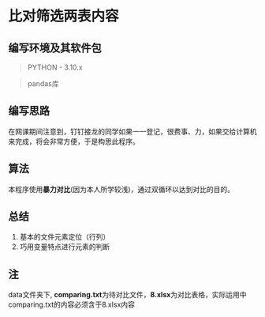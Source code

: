 # 比对筛选两表内容

## 编写环境及其软件包

>  PYTHON - 3.10.x

>  pandas库


## 编写思路

在网课期间注意到，钉钉接龙的同学如果一一登记，很费事、力，如果交给计算机来完成，将会非常方便，于是构思此程序。

## 算法

本程序使用**暴力对比**(因为本人所学较浅)，通过双循环以达到对比的目的。

## 总结

1. 基本的文件元素定位（行列）
2. 巧用变量特点进行元素的判断

## 注

data文件夹下, **comparing.txt**为待对比文件，**8.xlsx**为对比表格，实际运用中comparing.txt的内容必须含于8.xlsx内容
